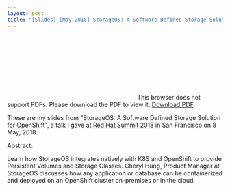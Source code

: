```yaml
---
layout: post
title: "[Slides] [May 2018] StorageOS: A Software Defined Storage Solution for OpenShift - Red Hat Summit, San Francisco"
---
```


<object data="http://www.oicheryl.com/resources/2018-5-9-redhatsummit.pdf" type="application/pdf" width="700px" height="700px">
    <embed src="http://www.oicheryl.com/resources/2018-5-9-redhatsummit.pdf">
        This browser does not support PDFs. Please download the PDF to view it: <a href="http://www.oicheryl.com/resources/2018-5-9-redhatsummit.pdf">Download PDF</a>.
    </embed>
</object>

These are my slides from "StorageOS: A Software Defined Storage Solution for OpenShift", a talk I gave at [Red Hat Summit 2018](https://agenda.summit.redhat.com/SessionDetail.aspx?id=171677) in San Francisco on 8 May, 2018.

Abstract:

Learn how StorageOS integrates natively with K8S and OpenShift to provide Persistent Volumes and Storage Classes. Cheryl Hung, Product Manager at StorageOS discusses how any application or database can be containerized and deployed on an OpenShift cluster on-premises or in the cloud.
